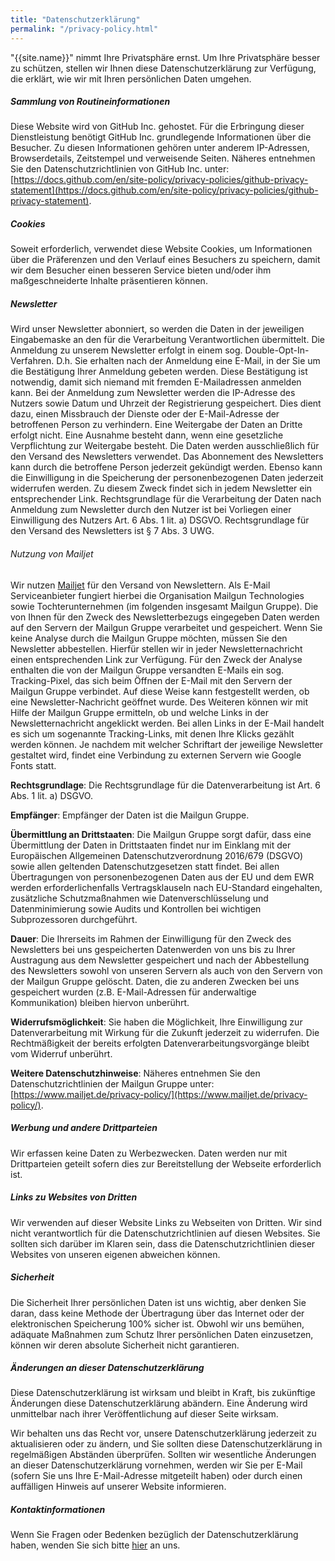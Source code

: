 ```yaml
---
title: "Datenschutzerklärung"
permalink: "/privacy-policy.html"
---
```


"{{site.name}}" nimmt Ihre Privatsphäre ernst. Um Ihre Privatsphäre besser zu schützen, stellen wir Ihnen diese Datenschutzerklärung zur Verfügung, die erklärt, wie wir mit Ihren persönlichen Daten umgehen.

##### Sammlung von Routineinformationen

Diese Website wird von GitHub Inc. gehostet. Für die Erbringung dieser Dienstleistung benötigt GitHub Inc. grundlegende Informationen über die Besucher. Zu diesen Informationen gehören unter anderem IP-Adressen, Browserdetails, Zeitstempel und verweisende Seiten. Näheres entnehmen Sie den Datenschutzrichtlinien von GitHub Inc. unter: [https://docs.github.com/en/site-policy/privacy-policies/github-privacy-statement](https://docs.github.com/en/site-policy/privacy-policies/github-privacy-statement).

##### Cookies

Soweit erforderlich, verwendet diese Website Cookies, um Informationen über die Präferenzen und den Verlauf eines Besuchers zu speichern, damit wir dem Besucher einen besseren Service bieten und/oder ihm maßgeschneiderte Inhalte präsentieren können.

##### Newsletter

Wird unser Newsletter abonniert, so werden die Daten in der jeweiligen Eingabemaske an den für die Verarbeitung Verantwortlichen übermittelt. Die Anmeldung zu unserem Newsletter erfolgt in einem sog. Double-Opt-In-Verfahren. D.h. Sie erhalten nach der Anmeldung eine E-Mail, in der Sie um die Bestätigung Ihrer Anmeldung gebeten werden. Diese Bestätigung ist notwendig, damit sich niemand mit fremden E-Mailadressen anmelden kann. Bei der Anmeldung zum Newsletter werden die IP-Adresse des Nutzers sowie Datum und Uhrzeit der Registrierung gespeichert. Dies dient dazu, einen Missbrauch der Dienste oder der E-Mail-Adresse der betroffenen Person zu verhindern. Eine Weitergabe der Daten an Dritte erfolgt nicht. Eine Ausnahme besteht dann, wenn eine gesetzliche Verpflichtung zur Weitergabe besteht. Die Daten werden ausschließlich für den Versand des Newsletters verwendet. Das Abonnement des Newsletters kann durch die betroffene Person jederzeit gekündigt werden. Ebenso kann die Einwilligung in die Speicherung der personenbezogenen Daten jederzeit widerrufen werden. Zu diesem Zweck findet sich in jedem Newsletter ein entsprechender Link. Rechtsgrundlage für die Verarbeitung der Daten nach Anmeldung zum Newsletter durch den Nutzer ist bei Vorliegen einer Einwilligung des Nutzers Art. 6 Abs. 1 lit. a) DSGVO. Rechtsgrundlage für den Versand des Newsletters ist § 7 Abs. 3 UWG.

###### Nutzung von Mailjet

Wir nutzen [Mailjet](https://www.mailjet.de/privacy-policy/) für den Versand von Newslettern. Als E-Mail Serviceanbieter fungiert hierbei die Organisation Mailgun Technologies sowie Tochterunternehmen (im folgenden insgesamt Mailgun Gruppe). Die von Ihnen für den Zweck des Newsletterbezugs eingegeben Daten werden auf den Servern der Mailgun Gruppe verarbeitet und gespeichert. Wenn Sie keine Analyse durch die Mailgun Gruppe möchten, müssen Sie den Newsletter abbestellen. Hierfür stellen wir in jeder Newsletternachricht einen entsprechenden Link zur Verfügung. Für den Zweck der Analyse enthalten die von der Mailgun Gruppe versandten E-Mails ein sog. Tracking-Pixel, das sich beim Öffnen der E-Mail mit den Servern der Mailgun Gruppe verbindet. Auf diese Weise kann festgestellt werden, ob eine Newsletter-Nachricht geöffnet wurde. Des Weiteren können wir mit Hilfe der Mailgun Gruppe ermitteln, ob und welche Links in der Newsletternachricht angeklickt werden. Bei allen Links in der E-Mail handelt es sich um sogenannte Tracking-Links, mit denen Ihre Klicks gezählt werden können. Je nachdem mit welcher Schriftart der jeweilige Newsletter gestaltet wird, findet eine Verbindung zu externen Servern wie Google Fonts statt.

**Rechtsgrundlage**: Die Rechtsgrundlage für die Datenverarbeitung ist Art. 6 Abs. 1 lit. a) DSGVO.

**Empfänger**: Empfänger der Daten ist die Mailgun Gruppe.

**Übermittlung an Drittstaaten**: Die Mailgun Gruppe sorgt dafür, dass eine Übermittlung der Daten in Drittstaaten findet nur im Einklang mit der Europäischen Allgemeinen Datenschutzverordnung 2016/679 (DSGVO) sowie allen geltenden Datenschutzgesetzen statt findet. Bei allen Übertragungen von personenbezogenen Daten aus der EU und dem EWR werden erforderlichenfalls Vertragsklauseln nach EU-Standard eingehalten, zusätzliche Schutzmaßnahmen wie Datenverschlüsselung und Datenminimierung sowie Audits und Kontrollen bei wichtigen Subprozessoren durchgeführt.

**Dauer**: Die Ihrerseits im Rahmen der Einwilligung für den Zweck des Newsletters bei uns gespeicherten Datenwerden von uns bis zu Ihrer Austragung aus dem Newsletter gespeichert und nach der Abbestellung des Newsletters sowohl von unseren Servern als auch von den Servern von der Mailgun Gruppe gelöscht. Daten, die zu anderen Zwecken bei uns gespeichert wurden (z.B. E-Mail-Adressen für anderwaltige Kommunikation) bleiben hiervon unberührt.

**Widerrufsmöglichkeit**: Sie haben die Möglichkeit, Ihre Einwilligung zur Datenverarbeitung mit Wirkung für die Zukunft jederzeit zu widerrufen. Die Rechtmäßigkeit der bereits erfolgten Datenverarbeitungsvorgänge bleibt vom Widerruf unberührt.

**Weitere Datenschutzhinweise**: Näheres entnehmen Sie den Datenschutzrichtlinien der Mailgun Gruppe unter: [https://www.mailjet.de/privacy-policy/](https://www.mailjet.de/privacy-policy/).

##### Werbung und andere Drittparteien

Wir erfassen keine Daten zu Werbezwecken. Daten werden nur mit Drittparteien geteilt sofern dies zur Bereitstellung der Webseite erforderlich ist. 

##### Links zu Websites von Dritten

Wir verwenden auf dieser Website Links zu Webseiten von Dritten. Wir sind nicht verantwortlich für die Datenschutzrichtlinien auf diesen Websites. Sie sollten sich darüber im Klaren sein, dass die Datenschutzrichtlinien dieser Websites von unseren eigenen abweichen können.

##### Sicherheit

Die Sicherheit Ihrer persönlichen Daten ist uns wichtig, aber denken Sie daran, dass keine Methode der Übertragung über das Internet oder der elektronischen Speicherung 100% sicher ist. Obwohl wir uns bemühen, adäquate Maßnahmen zum Schutz Ihrer persönlichen Daten einzusetzen, können wir deren absolute Sicherheit nicht garantieren.


##### Änderungen an dieser Datenschutzerklärung

Diese Datenschutzerklärung ist wirksam und bleibt in Kraft, bis zukünftige Änderungen diese Datenschutzerklärung abändern. Eine Änderung wird unmittelbar nach ihrer Veröffentlichung auf dieser Seite wirksam.

Wir behalten uns das Recht vor, unsere Datenschutzerklärung jederzeit zu aktualisieren oder zu ändern, und Sie sollten diese Datenschutzerklärung in regelmäßigen Abständen überprüfen. Sollten wir wesentliche Änderungen an dieser Datenschutzerklärung vornehmen, werden wir Sie per E-Mail (sofern Sie uns Ihre E-Mail-Adresse mitgeteilt haben) oder durch einen auffälligen Hinweis auf unserer Website informieren.

##### Kontaktinformationen

Wenn Sie Fragen oder Bedenken bezüglich der Datenschutzerklärung haben, wenden Sie sich bitte [hier]({{site.baseurl}}/mitmachen.html) an uns.
